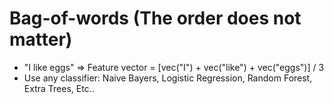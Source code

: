 # Bag-of-words (The order does not matter)

* "I like eggs" => Feature vector = [vec("I") + vec("like") + vec("eggs")] / 3
* Use any classifier: Naive Bayers, Logistic Regression, Random Forest, Extra Trees, Etc..


